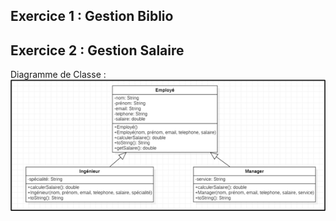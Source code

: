 ## Exercice 1 : Gestion Biblio

## Exercice 2 : Gestion Salaire
Diagramme de Classe :
![Diagramme de Classe](./2_Gestion_Salaire/UML.png)
